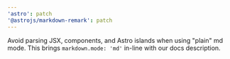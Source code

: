 ```yaml
---
'astro': patch
'@astrojs/markdown-remark': patch
---
```


Avoid parsing JSX, components, and Astro islands when using "plain" md mode. This brings `markdown.mode: 'md'` in-line with our docs description.
